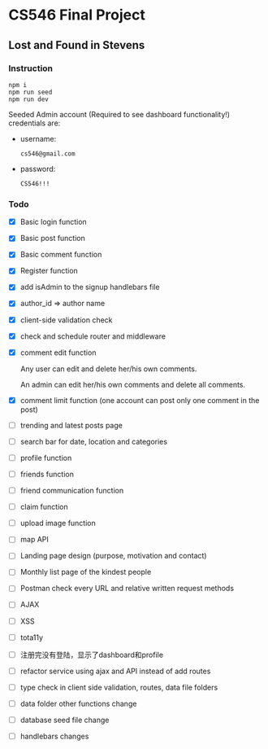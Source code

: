 # CS546 Final Project

## Lost and Found in Stevens

### Instruction

```console
npm i
npm run seed
npm run dev
```

Seeded Admin account (Required to see dashboard functionality!) credentials are:

- username: 

  ``` username 
  cs546@gmail.com
  ```

- password: 

  ``` password 
  CS546!!!
  ```

### Todo 

- [x] Basic login function

- [x] Basic post function

- [x] Basic comment function

- [x] Register function

- [x] add isAdmin to the signup handlebars file

- [x] author_id => author name

- [x] client-side validation check

- [x] check and schedule router and middleware 

- [x] comment edit function

  Any user can edit and delete her/his own comments.

  An admin can edit her/his own comments and delete all comments. 

- [x] comment limit function (one account can post only one comment in the post)

- [ ] trending and latest posts page

- [ ] search bar for date, location and categories

- [ ] profile function

- [ ] friends function

- [ ] friend communication function

- [ ] claim function

- [ ] upload image function

- [ ] map API 

- [ ] Landing page design (purpose, motivation and contact)

- [ ] Monthly list page of the kindest people

- [ ] Postman check every URL and relative written request methods

- [ ] AJAX

- [ ] XSS

- [ ] tota11y

- [ ] 注册完没有登陆，显示了dashboard和profile

- [ ] refactor service using ajax and API instead of add routes

- [ ] type check in client side validation, routes, data file folders

- [ ] data folder other functions change

- [ ] database seed file change

- [ ] handlebars changes

